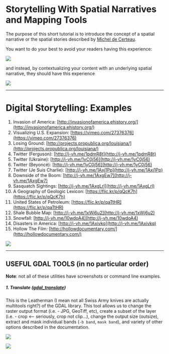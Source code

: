 # **Storytelling With Spatial Narratives and Mapping Tools**

The purpose of this short tutorial is to introduce the concept of a spatial narrative or the spatial stories described by [Michel de Certeau](https://github.com/vanhoesenj/MSFS15-Digital-Stories/raw/master/certeau.pdf).

You want to do your best to avoid your readers having this experience:

![](http://media.giphy.com/media/og1j2W8BkkaAw/giphy.gif) 

and instead, by contextualizing your content with an underlying spatial narrative, they should have this experience

![](http://media.giphy.com/media/1unWthRtNnzkA/giphy.gif) 


***
# **Digital Storytelling: Examples**

1. Invasion of America: [http://invasionofamerica.ehistory.org/](http://invasionofamerica.ehistory.org/) 
2. Visualizing U.S. Expansion: [https://vimeo.com/27376376](https://vimeo.com/27376376) 
3. Losing Ground:  [http://projects.propublica.org/louisiana/](http://projects.propublica.org/louisiana/) 
4. Twitter (Ferguson): [http://j-vh.me/1pdmR8t](http://j-vh.me/1pdmR8t)
5. Twitter (Ukraine): [http://j-vh.me/1yC0j56](http://j-vh.me/1yC0j56)
6. Twitter (Beyoncé): [http://j-vh.me/1yC0j56](http://j-vh.me/1yC0j56)
7. Twitter (Je Suis Charlie): [http://j-vh.me/1Axj1Pp](http://j-vh.me/1Axj1Pp)
7. Downside of the Boom: [http://j-vh.me/1AxgEw7](http://j-vh.me/1AxgEw7)
8. Sasquatch Sightings: [http://j-vh.me/1AxgLrl](http://j-vh.me/1AxgLrl)
9. A Geography of Geologic Lexicon: [https://flic.kr/p/qQcK7h](https://flic.kr/p/qQcK7h)
10. United States of Petroleum: [https://flic.kr/p/qaTtHR](https://flic.kr/p/qaTtHR)
11. Shale Bubble Map: [http://j-vh.me/1xWj6u2](http://j-vh.me/1xWj6u2)
12. Snowfall: [http://j-vh.me/10wdoA4](http://j-vh.me/10wdoA4)
13. Disasters in America: [http://j-vh.me/1Axivkq](http://j-vh.me/1Axivkq)
14. Hollow The Film: [http://hollowdocumentary.com/](http://hollowdocumentary.com/)


![](https://raw.githubusercontent.com/vanhoesenj/GDAL-VCGI/master/Images/geology.png)

****
## **USEFUL GDAL TOOLS (in no particular order)**
**Note**: not all of these utilities have screenshots or command line examples.
  
##### **1. Translate** ([gdal_translate](http://gdal.org/1.11/gdal_translate.html))
This is the Leatherman (I mean not all Swiss Army knives are actually multitools right?) of the GDAL library. This tool allows us to change the raster output format (i.e. - JPG, GeoTiff, etc), create a subset of the layer (i.e. - crop <-- seriously, crop not clip...), change the output size (outsize), extract and mask individual bands (`-b band`, `mask band`), and variety of other options described in the documentation.

![](https://raw.githubusercontent.com/vanhoesenj/GDAL-VCGI/master/Images/gdal_translate.png)

![](https://raw.githubusercontent.com/vanhoesenj/GDAL-VCGI/master/Images/gdal_clipper.png)